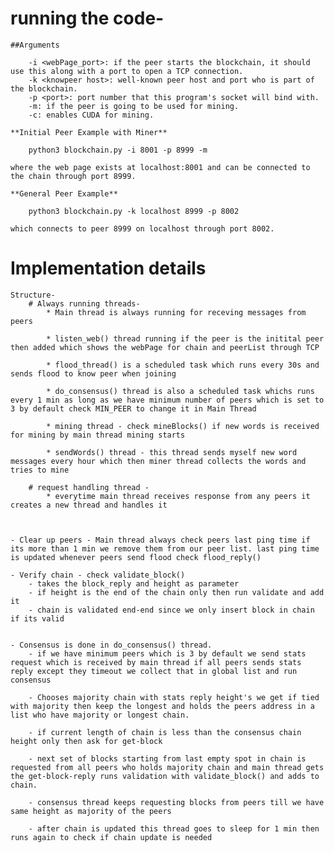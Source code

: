 
# running the code-
    
    
    ##Arguments

        -i <webPage_port>: if the peer starts the blockchain, it should use this along with a port to open a TCP connection.
        -k <knowpeer host>: well-known peer host and port who is part of the blockchain.
        -p <port>: port number that this program's socket will bind with.
        -m: if the peer is going to be used for mining.
        -c: enables CUDA for mining.

    **Initial Peer Example with Miner**

        python3 blockchain.py -i 8001 -p 8999 -m

    where the web page exists at localhost:8001 and can be connected to the chain through port 8999.
    
    **General Peer Example**

        python3 blockchain.py -k localhost 8999 -p 8002

    which connects to peer 8999 on localhost through port 8002.



# Implementation details 

    Structure-
        # Always running threads- 
            * Main thread is always running for receving messages from peers

            * listen_web() thread running if the peer is the initital peer then added which shows the webPage for chain and peerList through TCP 

            * flood_thread() is a scheduled task which runs every 30s and sends flood to know peer when joining

            * do_consensus() thread is also a scheduled task whichs runs every 1 min as long as we have minimum number of peers which is set to 3 by default check MIN_PEER to change it in Main Thread 

            * mining thread - check mineBlocks() if new words is received for mining by main thread mining starts

            * sendWords() thread - this thread sends myself new word messages every hour which then miner thread collects the words and tries to mine

        # request handling thread - 
            * everytime main thread receives response from any peers it creates a new thread and handles it 



    - Clear up peers - Main thread always check peers last ping time if its more than 1 min we remove them from our peer list. last ping time is updated whenever peers send flood check flood_reply() 

    - Verify chain - check validate_block()
        - takes the block_reply and height as parameter
        - if height is the end of the chain only then run validate and add it
        - chain is validated end-end since we only insert block in chain if its valid  


    - Consensus is done in do_consensus() thread.
        - if we have minimum peers which is 3 by default we send stats request which is received by main thread if all peers sends stats reply except they timeout we collect that in global list and run consensus

        - Chooses majority chain with stats reply height's we get if tied with majority then keep the longest and holds the peers address in a list who have majority or longest chain.

        - if current length of chain is less than the consensus chain height only then ask for get-block

        - next set of blocks starting from last empty spot in chain is requested from all peers who holds majority chain and main thread gets the get-block-reply runs validation with validate_block() and adds to chain.

        - consensus thread keeps requesting blocks from peers till we have same height as majority of the peers

        - after chain is updated this thread goes to sleep for 1 min then runs again to check if chain update is needed



